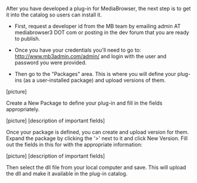 After you have developed a plug-in for MediaBrowser, the next step is to get it into the catalog so users can install it.

- First, request a developer id from the MB team by emailing admin AT mediabrowser3 DOT com or posting in the dev forum that you are ready to publish.

- Once you have your credentials you'll need to go to: http://www.mb3admin.com/admin/ and login with the user and password you were provided.

- Then go to the "Packages" area.  This is where you will define your plug-ins (as a user-installed package) and upload versions of them.

[picture]

Create a New Package to define your plug-in and fill in the fields appropriately.

[picture]
[description of important fields]

Once your package is defined, you can create and upload version for them.  Expand the package by clicking the '>' next to it and click New Version.  Fill out the fields in this for with the appropriate information:

[picture]
[description of important fields]

Then select the dll file from your local computer and save.  This will upload the dll and make it available in the plug-in catalog.
